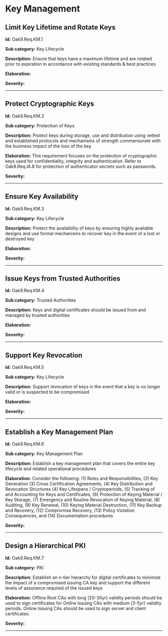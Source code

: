 # Key Management

## Limit Key Lifetime and Rotate Keys

**Id:** Oak9.Req.KM.1

**Sub category:** Key Lifecycle

**Description:** Ensure that keys have a maximum lifetime and are rotated prior to expiration in accordance with existing standards & best practices

**Elaboration:** 

**Severity:** 

---

## Protect Cryptographic Keys

**Id:** Oak9.Req.KM.2

**Sub category:** Protection of Keys

**Description:** Protect keys during storage, use and distribution using vetted and established protocols and mechanisms of strength commensurate with the business impact of the loss of the key

**Elaboration:** This requirement focuses on the protection of cryptographic keys used for confidentiality, integrity and authentication.  Refer to Oak9.Req.IA.8 for protection of authenticator secrets such as passwords.

**Severity:** 

---

## Ensure Key Availability

**Id:** Oak9.Req.KM.3

**Sub category:** Key Lifecycle

**Description:** Protect the availability of keys by ensuring highly available designs and use formal mechanisms to recover key in the event of a lost or destroyed key

**Elaboration:** 

**Severity:** 

---

## Issue Keys from Trusted Authorities

**Id:** Oak9.Req.KM.4

**Sub category:** Trusted Authorities

**Description:** Keys and digital certificates should be issued from and managed by trusted authorities

**Elaboration:** 

**Severity:** 

---

## Support Key Revocation

**Id:** Oak9.Req.KM.5

**Sub category:** Key Lifecycle

**Description:** Support revocation of keys in the event that a key is no longer valid or is suspected to be compromised

**Elaboration:** 

**Severity:** 

---

## Establish a Key Management Plan

**Id:** Oak9.Req.KM.6

**Sub category:** Key Management Plan

**Description:** Establish a key management plan that covers the  entire key lifecycle and related operational procedures

**Elaboration:** Consider the following: (1) Roles and Responsibilities, (2) Key Generation (3) Cross Certification Agreements,  (4) Key Distribution and Revocation Structures (4) Key Lifespans / Cryptoperiods, (5) Tracking of and Accounting for Keys and Certificates, (6) Protection of Keying Material / Key Storage, (7) Emergency and Routine Revocation of Keying Material,  (8) Auditing, (9) Key Renewal, (10) Keying Material Destruction, (11) Key Backup and Recovery, (12) Compromise Recovery, (13) Policy Violation Consequences, and (14) Documentation procedures

**Severity:** 

---

## Design a Hierarchical PKI

**Id:** Oak9.Req.KM.7

**Sub category:** PKI

**Description:** Establish an n-tier hierarchy for digital certificates to minimize the impact of a compromised issuing CA key and support the different levels of assurance required of the issued keys

**Elaboration:** Offline Root CAs with long (20-30yr) validity periods should be used to sign certificates for Online Issuing CAs with medium (3-5yr) validity periods. Online Issuing CAs should be used to sign server and client certificates.

**Severity:** 

---

